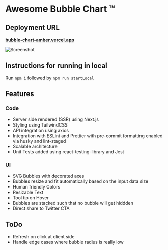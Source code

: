 # Awesome Bubble Chart &trade;

## Deployment URL
**[bubble-chart-amber.vercel.app](https://bubble-chart-amber.vercel.app/)**

![Screenshot](https://bubble-chart-amber.vercel.app/images/screenshot.png)

## Instructions for running in local
Run `npm i` followed by `npm run startLocal`

## Features

### Code

- Server side rendered (SSR) using Next.js
- Styling using TailwindCSS
- API integration using axios
- Integration with ESLint and Prettier with pre-commit formatting enabled via husky and lint-staged
- Scalable architecture
- Unit Tests added using react-testing-library and Jest

### UI

- SVG Bubbles with decorated axes
- Bubbles resize and fit automatically based on the input data size
- Human friendly Colors
- Resizable Text
- Tool tip on Hover
- Bubbles are stacked such that no bubble will get hiddden
- Direct share to Twitter CTA


## ToDo
- Refresh on click at client side
- Handle edge cases where bubble radius is really low

